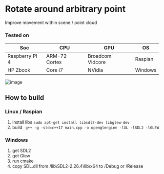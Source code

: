 # Rotate around arbitrary point

Improve movement within scene / point cloud


### Tested on

| Soc  | CPU  | GPU  | OS  |
|---|---|---|---|
|  Raspberry PI 4 | ARM-72 Cortex  | Broadcom Vidcore  | Raspian
|  HP Zbook | Core i7  | NVidia  | Windows

![image](https://github-am.geo.conti.de/storage/user/606/files/ab8a22bf-c790-452d-9dcb-b83d3a02cd22)


How to build
------
### Linux / Raspian


1. install libs
``` sudo apt-get install libsdl2-dev libglew-dev ```
2. build
``` g++ -g -std=c++17 main.cpp -o openglengine -lGL -lSDL2 -lGLEW```


### Windows

1. get SDL2
2. get Glew
3. run cmake
4. copy SDL.dll from /lib\SDL2-2.26.4\lib\x64 to /Debug or /Release
